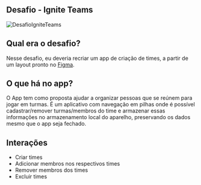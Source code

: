 ## Desafio - Ignite Teams

![DesafioIgniteTeams](https://github.com/user-attachments/assets/c01bfaea-b3af-4a15-bbaf-83a08f7b38e3)


## Qual era o desafio?

Nesse desafio, eu deveria recriar um app de criação de times, a partir de um layout pronto no [Figma](https://www.figma.com/design/0zJEmz7yzHAe1FrNLfmhaF/Ignite-Teams-(Community)?node-id=37-6&node-type=CANVAS&t=pAwkMZPSAqmKeEaW-0).


## O que há no app?

O App tem como proposta ajudar a organizar pessoas que se reúnem para jogar em turmas. É um aplicativo com navegação em pilhas onde é possível cadastrar/remover turmas/membros do time e armazenar essas informações no armazenamento local do aparelho, preservando os dados mesmo que o app seja fechado.

## Interações

- Criar times
- Adicionar membros nos respectivos times
- Remover membros dos times
- Excluir times

